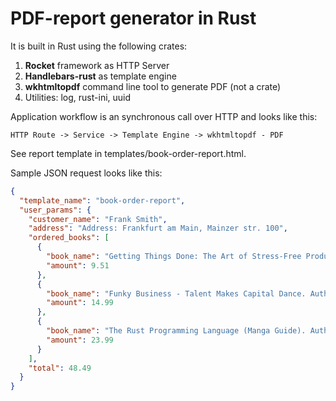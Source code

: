 # PDF-report generator in Rust

It is built in Rust using the following crates:

1. **Rocket** framework as HTTP Server
1. **Handlebars-rust** as template engine
1. **wkhtmltopdf** command line tool to generate PDF (not a crate)
1. Utilities: log, rust-ini, uuid

Application workflow is an synchronous call over HTTP and looks like this:

```text
HTTP Route -> Service -> Template Engine -> wkhtmltopdf - PDF
```

See report template in templates/book-order-report.html.

Sample JSON request looks like this:

```json
{
  "template_name": "book-order-report",
  "user_params": {
    "customer_name": "Frank Smith",
    "address": "Address: Frankfurt am Main, Mainzer str. 100",
    "ordered_books": [
      {
        "book_name": "Getting Things Done: The Art of Stress-Free Productivity. Authors: David Allen",
        "amount": 9.51
      },
      {
        "book_name": "Funky Business - Talent Makes Capital Dance. Authors: Ridderstråle, Nordström",
        "amount": 14.99
      },
      {
        "book_name": "The Rust Programming Language (Manga Guide). Authors: Klabnik, Nichols",
        "amount": 23.99
      }
    ],
    "total": 48.49
  }
}
```   